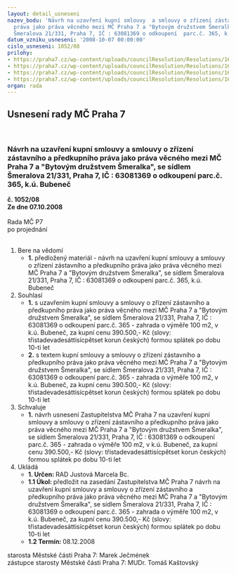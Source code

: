 ```yaml
---
layout: detail_usneseni
nazev_bodu: 'Návrh na uzavření kupní smlouvy  a smlouvy o zřízení zástavního a předkupního
  práva jako práva věcného mezi MČ Praha 7 a "Bytovým družstvem Šmeralka", se sídlem
  Šmeralova 21/331, Praha 7, IČ : 63081369 o odkoupení  parc.č. 365, k.ú. Bubeneč'
datum_vzniku_usneseni: '2008-10-07 00:00:00'
cislo_usneseni: 1052/08
prilohy:
- https://praha7.cz/wp-content/uploads/councilResolution/Resolutions/16721/38-0230-08-zast-16.06.08_z%c3%a1m%c4%9br.pdf
- https://praha7.cz/wp-content/uploads/councilResolution/Resolutions/16721/38-zve%c5%99ejn%c4%9bn%c3%ad_z%c3%a1m%c4%9bru_prodeje.pdf
- https://praha7.cz/wp-content/uploads/councilResolution/Resolutions/16721/38-kupn%c3%ad_smlouva.pdf
- https://praha7.cz/wp-content/uploads/councilResolution/Resolutions/16721/38-08.12.08_-_%c5%a1meralova_21.doc
organ: rada
---
```

<div id="ucUsn_pList" class="usn">
	<span><h2>Usnesení rady MČ Praha 7 </h2>
<br></span><div class="standBody">
<span><h3>Návrh na uzavření kupní smlouvy  a smlouvy o zřízení zástavního a předkupního práva jako práva věcného mezi MČ Praha 7 a "Bytovým družstvem Šmeralka", se sídlem Šmeralova 21/331, Praha 7, IČ : 63081369 o odkoupení  parc.č. 365, k.ú. Bubeneč</h3></span><div class="center">
		<strong>č. 1052/08</strong><br>
	</div>
<div class="center">
		<strong>Ze dne 07.10.2008</strong><br><br>
	</div>Rada MČ P7<br> po projednání<br><br><ol>
<li>Bere na vědomí<ul><li>
<strong>1.</strong> předložený materiál - návrh na uzavření kupní smlouvy  a smlouvy o zřízení zástavního a předkupního práva jako práva věcného mezi MČ Praha 7 a "Bytovým družstvem Šmeralka", se sídlem Šmeralova 21/331, Praha 7, IČ : 63081369 o odkoupení  parc.č. 365, k.ú. Bubeneč</li></ul>
</li>
<li>Souhlasí<ul>
<li>
<strong>1.</strong> s uzavřením kupní smlouvy  a smlouvy o zřízení zástavního a předkupního práva jako práva věcného mezi MČ Praha 7 a "Bytovým družstvem Šmeralka", se sídlem Šmeralova 21/331, Praha 7, IČ : 63081369 o odkoupení  parc.č. 365 - zahrada o výměře 100 m2, v k.ú. Bubeneč, za kupní cenu 390.500,- Kč (slovy: třistadevadesáttisícpětset korun českých) formou splátek po dobu 10-ti let</li>
<li>
<strong>2.</strong> s textem kupní smlouvy  a smlouvy o zřízení zástavního a předkupního práva jako práva věcného mezi MČ Praha 7 a "Bytovým družstvem Šmeralka", se sídlem Šmeralova 21/331, Praha 7, IČ : 63081369 o odkoupení  parc.č. 365 - zahrada o výměře 100 m2, v k.ú. Bubeneč, za kupní cenu 390.500,- Kč (slovy: třistadevadesáttisícpětset korun českých) formou splátek po dobu 10-ti let</li>
</ul>
</li>
<li>Schvaluje<ul><li>
<strong>1.</strong> návrh usnesení Zastupitelstva MČ Praha 7 na uzavření kupní smlouvy  a smlouvy o zřízení zástavního a předkupního práva jako práva věcného mezi MČ Praha 7 a "Bytovým družstvem Šmeralka", se sídlem Šmeralova 21/331, Praha 7, IČ : 63081369 o odkoupení  parc.č. 365 - zahrada o výměře 100 m2, v k.ú. Bubeneč, za kupní cenu 390.500,- Kč (slovy: třistadevadesáttisícpětset korun českých) formou splátek po dobu 10-ti let   </li></ul>
</li>
<li>Ukládá<ul>
<li>
<strong>1. Určen: </strong>RAD Justová Marcela Bc.</li>
<li>
<strong>1.1 Úkol: </strong>předložit na zasedání Zastupitelstva MČ Praha 7 návrh na uzavření kupní smlouvy  a smlouvy o zřízení zástavního a předkupního práva jako práva věcného mezi MČ Praha 7 a "Bytovým družstvem Šmeralka", se sídlem Šmeralova 21/331, Praha 7, IČ : 63081369 o odkoupení  parc.č. 365 - zahrada o výměře 100 m2, v k.ú. Bubeneč, za kupní cenu 390.500,- Kč (slovy: třistadevadesáttisícpětset korun českých) formou splátek po dobu 10-ti let</li>
<li>
<strong>1.2 Termín: </strong>08.12.2008</li>
</ul>
</li>
</ol>starosta Městské části Praha 7: Marek Ječmének<br>zástupce starosty Městské části Praha 7: MUDr. Tomáš Kaštovský 
</div>
</div>